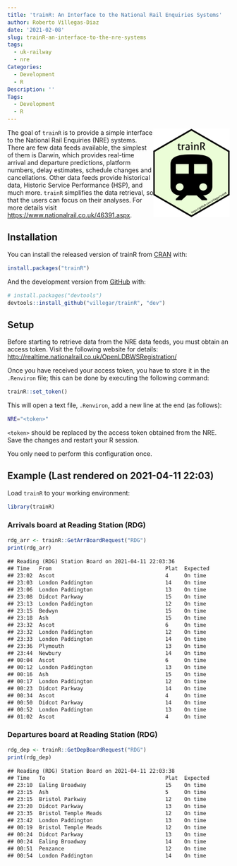 ```yaml
---
title: 'trainR: An Interface to the National Rail Enquiries Systems'
author: Roberto Villegas-Diaz
date: '2021-02-08'
slug: trainR-an-interface-to-the-nre-systems
tags:
  - uk-railway
  - nre
Categories:
  - Development
  - R
Description: ''
Tags:
  - Development
  - R
---
```


<img src="https://raw.githubusercontent.com/villegar/trainR/main/inst/images/logo.png" alt="logo" align="right" height=200px/>

The goal of `trainR` is to provide a simple interface to the 
National Rail Enquiries (NRE) systems. There are few data feeds 
available, the simplest of them is Darwin, which provides real-time 
arrival and departure predictions, platform numbers, delay estimates, 
schedule changes and cancellations. Other data feeds provide historical 
data, Historic Service Performance (HSP), and much more. `trainR` 
simplifies the data retrieval, so that the users can focus on their 
analyses. For more details visit 
https://www.nationalrail.co.uk/46391.aspx.

## Installation

You can install the released version of trainR from [CRAN](https://CRAN.R-project.org) with:

``` r
install.packages("trainR")
```

And the development version from [GitHub](https://github.com/) with:

``` r
# install.packages("devtools")
devtools::install_github("villegar/trainR", "dev")
```

## Setup
Before starting to retrieve data from the NRE data feeds, you must obtain an access token. 
Visit the following website for details: http://realtime.nationalrail.co.uk/OpenLDBWSRegistration/

Once you have received your access token, you have to store it in the `.Renviron` file; this can be 
done by executing the following command:


```r
trainR::set_token()
```

This will open a text file, `.Renviron`, add a new line at the end (as follows):

```bash
NRE="<token>"
```

`<token>` should be replaced by the access token obtained from the NRE. Save the changes and restart 
your R session.

You only need to perform this configuration once.

## Example (Last rendered on 2021-04-11 22:03)

Load `trainR` to your working environment:

```r
library(trainR)
```

### Arrivals board at Reading Station (RDG)


```r
rdg_arr <- trainR::GetArrBoardRequest("RDG")
print(rdg_arr)
```

```
## Reading (RDG) Station Board on 2021-04-11 22:03:36
## Time   From                                    Plat  Expected
## 23:02  Ascot                                   4     On time
## 23:03  London Paddington                       14    On time
## 23:06  London Paddington                       13    On time
## 23:08  Didcot Parkway                          15    On time
## 23:13  London Paddington                       12    On time
## 23:15  Bedwyn                                  15    On time
## 23:18  Ash                                     15    On time
## 23:32  Ascot                                   6     On time
## 23:32  London Paddington                       12    On time
## 23:33  London Paddington                       14    On time
## 23:36  Plymouth                                13    On time
## 23:44  Newbury                                 14    On time
## 00:04  Ascot                                   6     On time
## 00:12  London Paddington                       13    On time
## 00:16  Ash                                     15    On time
## 00:17  London Paddington                       12    On time
## 00:23  Didcot Parkway                          14    On time
## 00:34  Ascot                                   4     On time
## 00:50  Didcot Parkway                          14    On time
## 00:52  London Paddington                       13    On time
## 01:02  Ascot                                   4     On time
```

### Departures board at Reading Station (RDG)


```r
rdg_dep <- trainR::GetDepBoardRequest("RDG")
print(rdg_dep)
```

```
## Reading (RDG) Station Board on 2021-04-11 22:03:38
## Time   To                                      Plat  Expected
## 23:10  Ealing Broadway                         15    On time
## 23:15  Ash                                     5     On time
## 23:15  Bristol Parkway                         12    On time
## 23:20  Didcot Parkway                          13    On time
## 23:35  Bristol Temple Meads                    12    On time
## 23:42  London Paddington                       13    On time
## 00:19  Bristol Temple Meads                    12    On time
## 00:24  Didcot Parkway                          13    On time
## 00:24  Ealing Broadway                         14    On time
## 00:51  Penzance                                12    On time
## 00:54  London Paddington                       14    On time
```
